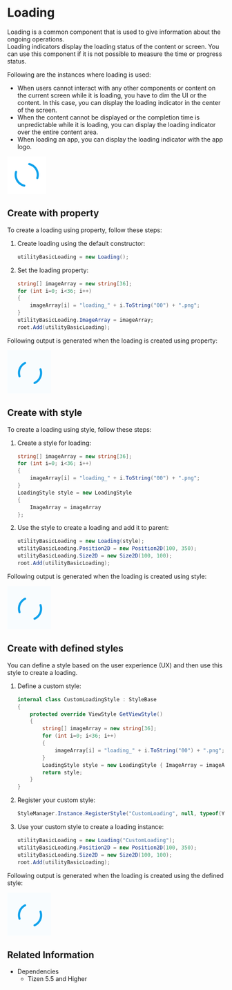 # Loading

Loading is a common component that is used to give information about the ongoing operations.  
Loading indicators display the loading status of the content or screen. You can use this component if it is not possible to measure the time or progress status.  

Following are the instances where loading is used:

- When users cannot interact with any other components or content on the current screen while it is loading, you have to dim the UI or the content. In this case, you can display the loading indicator in the center of the screen.
- When the content cannot be displayed or the completion time is unpredictable while it is loading, you can display the loading indicator over the entire content area.
- When loading an app, you can display the loading indicator with the app logo.

![Loading](./media/loading.png)

## Create with property

To create a loading using property, follow these steps:

1. Create loading using the default constructor:

    ```cs
    utilityBasicLoading = new Loading();
    ```

2. Set the loading property:

    ```cs
    string[] imageArray = new string[36];
    for (int i=0; i<36; i++)
    {
        imageArray[i] = "loading_" + i.ToString("00") + ".png";
    }
    utilityBasicLoading.ImageArray = imageArray;
    root.Add(utilityBasicLoading);
    ```

Following output is generated when the loading is created using property:

![Loading](./media/loading.gif)

## Create with style

To create a loading using style, follow these steps:

1. Create a style for loading:

    ```cs
    string[] imageArray = new string[36];
    for (int i=0; i<36; i++)
    {
        imageArray[i] = "loading_" + i.ToString("00") + ".png";
    }
    LoadingStyle style = new LoadingStyle
    {
        ImageArray = imageArray
    };
    ```

2. Use the style to create a loading and add it to parent:

    ```cs
    utilityBasicLoading = new Loading(style);
    utilityBasicLoading.Position2D = new Position2D(100, 350);
    utilityBasicLoading.Size2D = new Size2D(100, 100);
    root.Add(utilityBasicLoading);
    ```

Following output is generated when the loading is created using style:

![Loading](./media/loading.gif)

## Create with defined styles

You can define a style based on the user experience (UX) and then use this style to create a loading.

1. Define a custom style:

    ```cs
    internal class CustomLoadingStyle : StyleBase
    {
        protected override ViewStyle GetViewStyle()
        {
            string[] imageArray = new string[36];
            for (int i=0; i<36; i++)
            {
                imageArray[i] = "loading_" + i.ToString("00") + ".png";
            }
            LoadingStyle style = new LoadingStyle { ImageArray = imageArray };
            return style;
        }
    }
    ```

2. Register your custom style:

    ```cs
    StyleManager.Instance.RegisterStyle("CustomLoading", null, typeof(YourNameSpace.CustomLoadingStyle));
    ```

3. Use your custom style to create a loading instance:

    ```cs
    utilityBasicLoading = new Loading("CustomLoading");
    utilityBasicLoading.Position2D = new Position2D(100, 350);
    utilityBasicLoading.Size2D = new Size2D(100, 100);
    root.Add(utilityBasicLoading);
    ```

Following output is generated when the loading is created using the defined style:

![Loading](./media/loading.gif)

## Related Information

- Dependencies
  -   Tizen 5.5 and Higher
